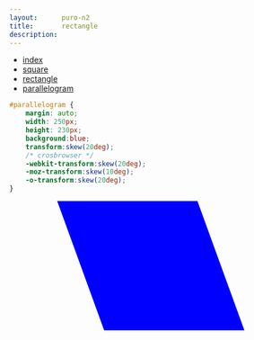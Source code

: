 ```yaml
---
layout:      puro-n2
title:       rectangle 
description:
---
```


<ul class="nav">
  <li class="nav-item">
    <a class="nav-link" href="../">index</a>
  </li>
  <li class="nav-item">
    <a class="nav-link" href="../box-square/">square</a>
  </li>
  <li class="nav-item">
    <a class="nav-link" href="../box-rectangle/">rectangle</a>
  </li>
  <li class="nav-item">
    <a class="nav-link" href="../box-parallelogram/">parallelogram</a>
  </li>
</ul>

```css
#parallelogram {
    margin: auto;
    width: 250px;
    height: 230px;
    background:blue;
    transform:skew(20deg);
    /* crosbrowser */
    -webkit-transform:skew(20deg);
    -moz-transform:skew(10deg);
    -o-transform:skew(20deg);
}
```



<!-- resultado -->
<div id="parallelogram"></div>
<style>#parallelogram {
    margin: auto;
    width: 250px;
    height: 230px;
    background:blue;
    transform:skew(20deg);
    /* crosbrowser */
    -webkit-transform:skew(20deg);
    -moz-transform:skew(10deg);
    -o-transform:skew(20deg);
}
</style>

